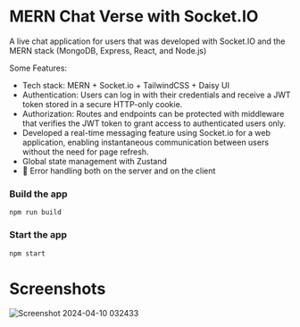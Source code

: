 # MERN Chat Verse with Socket.IO

A live chat application for users that was developed with Socket.IO and the MERN stack (MongoDB, Express, React, and Node.js)

Some Features:
- Tech stack: MERN + Socket.io + TailwindCSS + Daisy UI
- Authentication: Users can log in with their credentials and receive a JWT token stored in a secure HTTP-only cookie.
- Authorization: Routes and endpoints can be protected with middleware that verifies the JWT token to grant access to authenticated users only.
- Developed a real-time messaging feature using Socket.io for a web application, enabling instantaneous communication between users without the need for page refresh.
-  Global state management with Zustand
- 🐞 Error handling both on the server and on the client

### Build the app

```shell
npm run build
```

### Start the app

```shell
npm start
```

# Screenshots

![Screenshot 2024-04-10 032433](https://github.com/abhishekgupta1906/Chat-Verse/assets/122986855/b825eced-7d79-4175-aabf-19c361ff6ae7)

